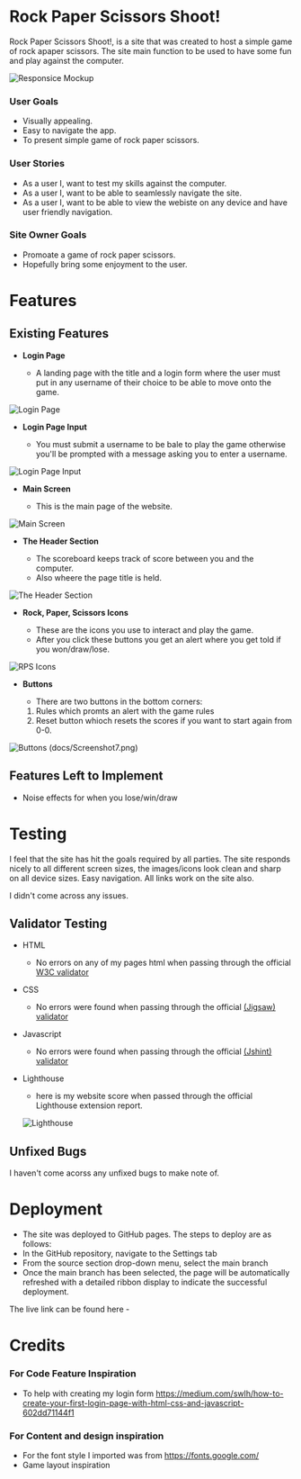 # Rock Paper Scissors Shoot!

Rock Paper Scissors Shoot!, is a site that was created to host a simple game of rock apaper scissors. The site main function to be used to have some fun and play against the computer.

![Responsice Mockup](docs/)

### User Goals

- Visually appealing.
- Easy to navigate the app.
- To present simple game of rock paper scissors.

### User Stories

- As a user I, want to test my skills against the computer.
- As a user I, want to be able to seamlessly navigate the site. 
- As a user I, want to be able to view the webiste on any device and have user friendly navigation.

### Site Owner Goals 

- Promoate a game of rock paper scissors.
- Hopefully bring some enjoyment to the user. 


# Features 

## Existing Features

- __Login Page__

  - A landing page with the title and a login form where the user must put in any username of their choice to be able to move onto the game. 

![Login Page](docs/Screenshot1.png)

- __Login Page Input__

  - You must submit a username to be bale to play the game otherwise you'll be prompted with a message asking you to enter a username.  

![Login Page Input](docs/Screenshot2.png)

- __Main Screen__

  - This is the main page of the website. 

![Main Screen](docs/Screenshot3.png)

- __The Header Section__ 

  - The scoreboard keeps track of score between you and the computer.
  - Also wheere the page title is held.

![The Header Section](docs/Screenshot4.png)

- __Rock, Paper, Scissors Icons__

  - These are the icons you use to interact and play the game.
  - After you click these buttons you get an alert where you get told if you won/draw/lose.

![RPS Icons](docs/Screenshot5.png)

- __Buttons__

  - There are two buttons in the bottom corners:
  1. Rules which promts an alert with the game rules 
  2. Reset button whioch resets the scores if you want to start again from 0-0.

![Buttons](docs/Screenshot6.png) (docs/Screenshot7.png)

## Features Left to Implement

- Noise effects for when you lose/win/draw


# Testing 

I feel that the site has hit the goals required by all parties. The site responds nicely to all different screen sizes, the images/icons look clean and sharp on all device sizes. Easy navigation. All links work on the site also.
 
I didn't come across any issues.

## Validator Testing 

- HTML
  - No errors on any of my pages html when passing through the official [W3C validator](https://validator.w3.org/#validate_by_input)

- CSS
  - No errors were found when passing through the official [(Jigsaw) validator](https://jigsaw.w3.org/css-validator/#validate_by_input)

- Javascript
  - No errors were found when passing through the official [(Jshint) validator]()

- Lighthouse
  - here is my website score when passed through the official Lighthouse extension report. 

  ![Lighthouse](docs/)

## Unfixed Bugs

I haven't come acorss any unfixed bugs to make note of. 


# Deployment 

- The site was deployed to GitHub pages. The steps to deploy are as follows: 
- In the GitHub repository, navigate to the Settings tab 
- From the source section drop-down menu, select the main branch
- Once the main branch has been selected, the page will be automatically refreshed with a detailed ribbon display to indicate the successful deployment. 

The live link can be found here - 


# Credits 

### For Code Feature Inspiration 
- To help with creating my login form https://medium.com/swlh/how-to-create-your-first-login-page-with-html-css-and-javascript-602dd71144f1

### For Content and design inspiration
- For the font style I imported was from https://fonts.google.com/ 
- Game layout inspiration 